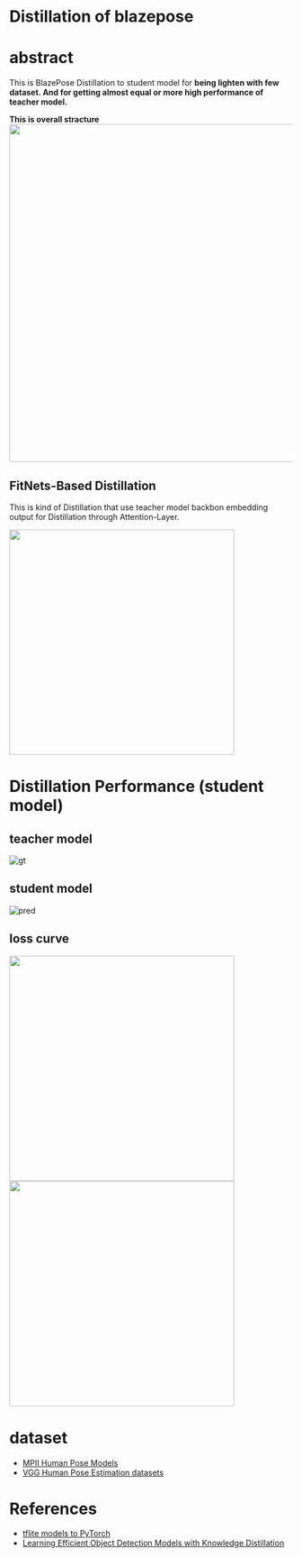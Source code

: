 # Distillation of blazepose

# abstract 

This is BlazePose Distillation to student model for <b>being lighten with few dataset. And for getting almost equal or more high performance of teacher model.</b>

<b>This is overall stracture</b>
<img src="https://user-images.githubusercontent.com/48679574/191453093-08aec30a-259c-467e-a5d4-0a2b67377ac3.png" width="600px">





## FitNets-Based Distillation
This is kind of Distillation that use teacher model backbon embedding output for Distillation through Attention-Layer.

<img src="https://user-images.githubusercontent.com/48679574/190838105-0d255020-df53-4a81-9620-f5768c3cfa4a.png" width="400px">



# Distillation Performance (student model)

## teacher model 

![gt](https://user-images.githubusercontent.com/48679574/191453672-40cca430-ef08-4b47-827f-6a4e792e66f6.gif)


## student model

![pred](https://user-images.githubusercontent.com/48679574/191453738-c8aa27c6-0f35-4121-9d25-a479a87e8a13.gif)


## loss curve
<img src="https://user-images.githubusercontent.com/48679574/191453151-b311250e-bd3a-4ea9-ba9b-f5eed8a8000c.png" width="400px"><img src="https://user-images.githubusercontent.com/48679574/191453161-48a623e6-aa44-4dbb-ad93-503f57246561.png" width="400px">




# dataset
- [MPII Human Pose Models](https://pose.mpi-inf.mpg.de)
- [VGG Human Pose Estimation datasets](https://www.robots.ox.ac.uk/~vgg/data/pose/)

# References
- [tflite models to PyTorch](https://github.com/zmurez/MediaPipePyTorch)
- [Learning Efficient Object Detection Models with Knowledge Distillation](https://proceedings.neurips.cc/paper/2017/file/e1e32e235eee1f970470a3a6658dfdd5-Paper.pdf)
